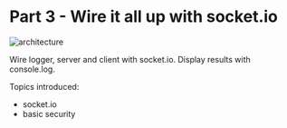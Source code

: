 Part 3 - Wire it all up with socket.io
======================================

![architecture](/img/ark_all.png)

Wire logger, server and client with socket.io. Display results with console.log.

Topics introduced:

* socket.io
* basic security